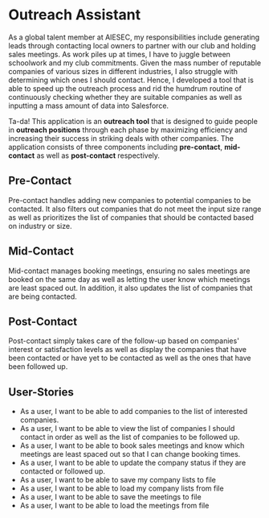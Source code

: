 # Outreach Assistant


As a global talent member at AIESEC, my responsibilities include generating leads through contacting local
owners to partner with our club and holding sales meetings. As work piles up at times, I have to juggle between schoolwork
 and my club commitments. Given the mass number of reputable companies of various sizes in different industries, I also struggle with
determining which ones I should contact. Hence, I developed a tool that is able to 
speed up the outreach process and rid the humdrum routine of continuously checking 
whether they are suitable companies as well as inputting a mass amount of data into Salesforce. 

Ta-da! This application is an **outreach tool** that is designed to guide people in 
**outreach positions** through each phase by maximizing efficiency and increasing their 
success in striking deals with other companies. The application consists of 
three components including **pre-contact**, **mid-contact** as well as **post-contact** respectively. 

## Pre-Contact
Pre-contact handles adding new companies to potential companies to be contacted. It also filters out companies
that do not meet the input size range as well as prioritizes the list of companies that should be contacted based on 
industry or size.  

## Mid-Contact 
Mid-contact manages booking meetings, ensuring no sales meetings are booked on the same day as well as
letting the user know which meetings are least spaced out. In addition, it also updates the list of companies
that are being contacted.  

## Post-Contact
Post-contact simply takes care of the follow-up based on companies' interest or satisfaction levels as well as
display the companies that have been contacted or have yet to be contacted as well as 
the ones that have been followed up. 


## User-Stories
- As a user, I want to be able to add companies to the list of interested companies. 
- As a user, I want to be able to view the list of companies I should contact in order as well as the list of companies 
to be followed up. 
- As a user, I want to be able to book sales meetings and know which meetings are least spaced out
so that I can change booking times. 
- As a user, I want to be able to update the company status if they are contacted or followed up. 
- As a user, I want to be able to save my company lists to file 
- As a user, I want to be able to load my company lists from file 
- As a user, I want to be able to save the meetings to file
- As a user, I want to be able to load the meetings from file 

